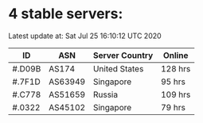 # 4 stable servers:

Latest update at: Sat Jul 25 16:10:12 UTC 2020

| ID | ASN | Server Country | Online |
| -- | --- | -------------- | ------ |
| #.D09B | AS174 | United States | 128 hrs |
| #.7F1D | AS63949 | Singapore | 95 hrs |
| #.C778 | AS51659 | Russia | 109 hrs |
| #.0322 | AS45102 | Singapore | 79 hrs |

